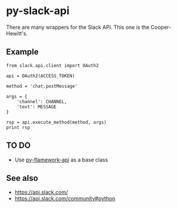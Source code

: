# py-slack-api

There are many wrappers for the Slack API. This one is the Cooper-Hewitt's.

## Example

	from slack.api.client import OAuth2

	api = OAuth2(ACCESS_TOKEN)

	method = 'chat.postMessage'

	args = {
		'channel': CHANNEL,
		'text': MESSAGE
	}

	rsp = api.execute_method(method, args)
	print rsp

## TO DO

* Use [py-flamework-api](https://github.com/cooperhewitt/py-flamework-api) as a base class

## See also

* https://api.slack.com/
* https://api.slack.com/community#python